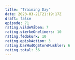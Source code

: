 ```yaml
---
title: "Training Day"
date: 2023-03-21T21:19:17Z
draft: false
episode: 71
rating.vildeVåben: 7
rating.stærkeOneliners: 10
rating.fedSkurk: 10
rating.episkAction: 3
rating.barHudOgStoreMuskler: 6
rating.total: 36
---
```


